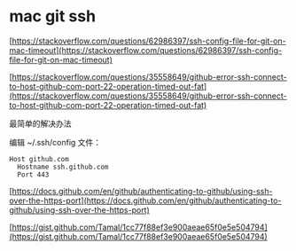 # mac git ssh

[https://stackoverflow.com/questions/62986397/ssh-config-file-for-git-on-mac-timeout](https://stackoverflow.com/questions/62986397/ssh-config-file-for-git-on-mac-timeout)

[https://stackoverflow.com/questions/35558649/github-error-ssh-connect-to-host-github-com-port-22-operation-timed-out-fat](https://stackoverflow.com/questions/35558649/github-error-ssh-connect-to-host-github-com-port-22-operation-timed-out-fat)



最简单的解决办法

编辑 ~/.ssh/config 文件：

```
Host github.com
  Hostname ssh.github.com
  Port 443

```

[https://docs.github.com/en/github/authenticating-to-github/using-ssh-over-the-https-port](https://docs.github.com/en/github/authenticating-to-github/using-ssh-over-the-https-port)

[https://gist.github.com/Tamal/1cc77f88ef3e900aeae65f0e5e504794](https://gist.github.com/Tamal/1cc77f88ef3e900aeae65f0e5e504794)

